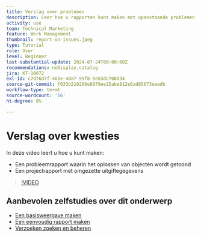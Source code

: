 ```yaml
---
title: Verslag over problemen
description: Leer hoe u rapporten kunt maken met openstaande problemen en conversiegegevens.
activity: use
team: Technical Marketing
feature: Work Management
thumbnail: report-on-issues.jpeg
type: Tutorial
role: User
level: Beginner
last-substantial-update: 2024-07-24T00:00:00Z
recommendations: noDisplay,catalog
jira: KT-10072
exl-id: c7d76d7f-46be-40a7-99f8-5e83dc708d34
source-git-commit: f033b210268e8979ee15abe812e6ad85673eeedb
workflow-type: tm+mt
source-wordcount: '56'
ht-degree: 0%

---
```


# Verslag over kwesties

In deze video leert u hoe u kunt maken:

* Een probleemrapport waarin het oplossen van objecten wordt getoond
* Een projectrapport met omgezette uitgiftegegevens


>[!VIDEO](https://video.tv.adobe.com/v/3432002/?quality=12&learn=on)


## Aanbevolen zelfstudies over dit onderwerp

* [Een basisweergave maken](/help/reporting/basic-reporting/create-a-basic-view.md)
* [Een eenvoudig rapport maken](/help/reporting/basic-reporting/create-a-simple-report.md)
* [Verzoeken zoeken en beheren](/help/manage-work/issues-requests/find-requests.md)

